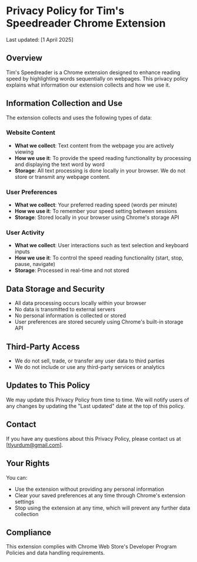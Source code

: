 # Privacy Policy for Tim's Speedreader Chrome Extension

Last updated: [1 April 2025]

## Overview
Tim's Speedreader is a Chrome extension designed to enhance reading speed by highlighting words sequentially on webpages. This privacy policy explains what information our extension collects and how we use it.

## Information Collection and Use
The extension collects and uses the following types of data:

### Website Content
- **What we collect**: Text content from the webpage you are actively viewing
- **How we use it**: To provide the speed reading functionality by processing and displaying the text word by word
- **Storage**: All text processing is done locally in your browser. We do not store or transmit any webpage content.

### User Preferences
- **What we collect**: Your preferred reading speed (words per minute)
- **How we use it**: To remember your speed setting between sessions
- **Storage**: Stored locally in your browser using Chrome's storage API

### User Activity
- **What we collect**: User interactions such as text selection and keyboard inputs
- **How we use it**: To control the speed reading functionality (start, stop, pause, navigate)
- **Storage**: Processed in real-time and not stored

## Data Storage and Security
- All data processing occurs locally within your browser
- No data is transmitted to external servers
- No personal information is collected or stored
- User preferences are stored securely using Chrome's built-in storage API

## Third-Party Access
- We do not sell, trade, or transfer any user data to third parties
- We do not include or use any third-party services or analytics

## Updates to This Policy
We may update this Privacy Policy from time to time. We will notify users of any changes by updating the "Last updated" date at the top of this policy.

## Contact
If you have any questions about this Privacy Policy, please contact us at [tlyurdum@gmail.com].

## Your Rights
You can:
- Use the extension without providing any personal information
- Clear your saved preferences at any time through Chrome's extension settings
- Stop using the extension at any time, which will prevent any further data collection

## Compliance
This extension complies with Chrome Web Store's Developer Program Policies and data handling requirements. 
